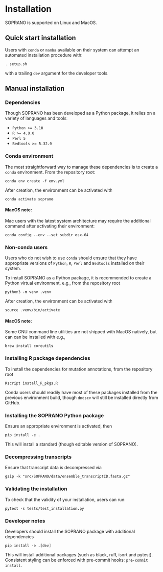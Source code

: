 # Installation

SOPRANO is supported on Linux and MacOS.

## Quick start installation

Users with `conda` or `mamba` available on their system can attempt an
automated installation procedure with:

```shell
. setup.sh 
```

with a trailing `dev` argument for the developer tools.

## Manual installation

### Dependencies

Though SOPRANO has been developed as a Python package, it relies on a variety
of languages and tools:

- `Python >= 3.10`
- `R >= 4.0.0`
- `Perl 5`
- `Bedtools >= 5.32.0`

### Conda environment

The most straightforward way to manage these dependencies is to create a
`conda` environment. From the repository root:

```shell
conda env create -f env.yml
```

After creation, the environment can be activated with

```shell
conda activate soprano
```

#### MacOS note:

Mac users with the latest system architecture may require the additional
command after activating their environment:

```shell
conda config --env --set subdir osx-64
```

### Non-conda users

Users who do not wish to use `conda` should ensure that they have appropriate
versions of `Python`, `R`, `Perl` and `Bedtools` installed on their system.

To install SOPRANO as a Python package, it is recommended to create a Python
virtual environment, e.g., from the repository root

```shell
python3 -m venv .venv
```

After creation, the environment can be activated with

```shell
source .venv/bin/activate
```

#### MacOS note:

Some GNU command line utilities are not shipped with MacOS natively, but can
can be installed with e.g.,

```shell
brew install coreutils
```

### Installing R package dependencies

To install the dependencies for mutation annotations, from the repository
root

```shell
Rscript install_R_pkgs.R
```

Conda users should readily have most of these packages installed from the
previous environment build, though `dndscv` will still be installed directly
from GitHub.

### Installing the SOPRANO Python package

Ensure an appropriate environment is activated, then

```shell
pip install -e .
```

This will install a standard (though editable version of SOPRANO).

### Decompressing transcripts

Ensure that transcript data is decompressed via

```shell
gzip -k "src/SOPRANO/data/ensemble_transcriptID.fasta.gz"
```

### Validating the installation

To check that the validity of your installation, users can run

```shell
pytest -s tests/test_installation.py
```

### Developer notes

Developers should install the SOPRANO package with additional dependencies

```shell
pip install -e .[dev]
```

This will install additional packages (such as black, ruff, isort and pytest).
Consistent styling can be enforced with pre-commit hooks: `pre-commit install`.
